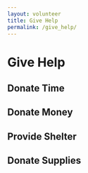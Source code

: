 ```yaml
---
layout: volunteer
title: Give Help
permalink: /give_help/
---
```


# Give Help

## Donate Time

## Donate Money

## Provide Shelter

## Donate Supplies